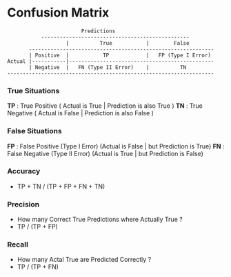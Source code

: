 # Confusion Matrix

```Text
                        Predictions                 
		   ------------------------------------------------
                   |          True           |        False             
       ------------------------------------------------------------ 
       | Positive  |           TP            |   FP (Type I Error) 
Actual |-----------|-----------------------------------------------  					 
       | Negative  |   FN (Type II Error)    |          TN 						 
-------------------------------------------------------------------
```

### True Situations

**TP** : True Positive ( Actual is True | Prediction is also True )
**TN** : True Negative ( Actual is False | Prediction is also False )


### False Situations 
**FP** : False Positive (Type I Error) (Actual is False | but Prediction is True)
**FN** : False Negative (Type II Error) (Actual is True | but Prediction is False)


### Accuracy 
- TP + TN / (TP + FP + FN + TN)

### Precision  
- How many Correct True Predictions where Actually True ?  
- TP / (TP + FP)

### Recall 
- How many Actal True are Predicted Correctly ?  
- TP / (TP + FN)

